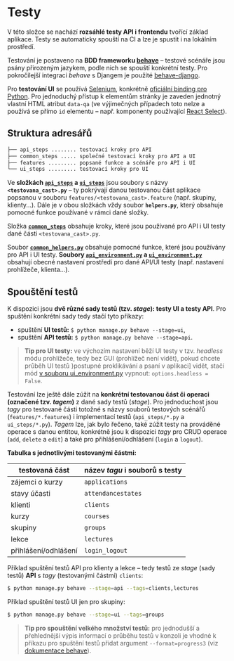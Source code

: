 # Testy
V této složce se nachází **rozsáhlé testy API i frontendu** tvořící základ aplikace. Testy se automaticky spouští na CI a lze je spustit i na lokálním prostředí.

Testování je postaveno na **BDD frameworku [behave](https://github.com/behave/behave)** – testové scénáře jsou psány přirozeným jazykem, podle nich se spouští konkrétní testy. Pro pokročilejší integraci *behave* s Djangem je použité [behave-django](https://github.com/behave/behave-django).

Pro **testování UI** se používá [Selenium](https://github.com/SeleniumHQ/selenium), konkrétně [oficiální binding pro Python](https://seleniumhq.github.io/selenium/docs/api/py/index.html). Pro jednoduchý přístup k elementům stránky je zaveden jednotný vlastní HTML atribut `data-qa` (ve výjimečných případech toto nelze a používá se přímo `id` elementu – např. komponenty používající [React Select](https://github.com/JedWatson/react-select)).
## Struktura adresářů
```bash
├── api_steps ........ testovací kroky pro API      
├── common_steps ..... společné testovací kroky pro API a UI        
├── features ......... popsané funkce a scénáře pro API i UI
└── ui_steps ......... testovací kroky pro UI
```
Ve **složkách [`api_steps`](api_steps) a [`ui_steps`](ui_steps)** jsou soubory s názvy **`<testovana_cast>.py`** – ty pokrývají danou testovanou část aplikace popsanou v souboru `features/<testovana_cast>.feature` (např. skupiny, klienty...). Dále je v obou složkách vždy soubor **`helpers.py`**,
který obsahuje pomocné funkce používané v rámci dané složky.

Složka **[`common_steps`](common_steps)** obsahuje kroky, které jsou používané pro API i UI testy dané části `<testovana_cast>.py`.

Soubor **[`common_helpers.py`](common_helpers.py)** obsahuje pomocné funkce, které jsou používány pro API i UI testy. **Soubory [`api_environment.py`](api_environment.py) a [`ui_environment.py`](ui_environment.py)** obsahují obecné nastavení prostředí pro dané API/UI testy (např. nastavení prohlížeče, klienta...).

## Spouštění testů
K dispozici jsou **dvě různé sady testů (tzv. *stage*): testy UI a testy API**. 
Pro spuštění konkrétní sady tedy stačí tyto příkazy:
* spuštění **UI testů:** `$ python manage.py behave --stage=ui`,
* spuštění **API testů:** `$ python manage.py behave --stage=api`.

> **Tip pro UI testy:** ve výchozím nastavení běží UI testy v tzv. *headless* módu prohlížeče, tedy bez GUI (prohlížeč není vidět), pokud chcete průběh UI testů }postupné proklikávání a psaní v aplikaci] vidět, stačí mód [v souboru ui_environment.py](ui_environment.py) vypnout: `options.headless = False`.

Testování lze ještě dále zúžit na **konkrétní testovanou část či operaci (označené tzv. *tagem*)** z dané sady testů (*stage*). Pro jednoduchost jsou *tagy* pro testované části totožné s názvy souborů testových scénářů (`features/*.features`) i implementací testů (`api_steps/*.py` a `ui_steps/*.py`). *Tagem* lze, jak bylo řečeno, také zúžit testy na prováděné operace s danou entitou, konkrétně jsou k dispozici *tagy* pro CRUD operace (`add`, `delete` a `edit`) a také pro přihlášení/odhlášení (`login` a `logout`).

**Tabulka s jednotlivými testovanými částmi:**

| testovaná část | název *tagu* i souborů s testy |
| --- | --- |
| zájemci o kurzy | `applications` |
| stavy účasti | `attendancestates` |
| klienti | `clients` |
| kurzy | `courses` |
| skupiny | `groups` |
| lekce | `lectures` |
| přihlášení/odhlášení | `login_logout` |

Příklad spuštění testů API pro klienty a lekce – tedy testů ze *stage* (sady testů) **API** s *tagy* (testovanými částmi) `clients`:
```bash
$ python manage.py behave --stage=api --tags=clients,lectures
```
Příklad spuštění testů UI jen pro skupiny:
```bash
$ python manage.py behave --stage=ui --tags=groups
```

> **Tip pro spouštění velkého množství testů:** pro jednodušší a přehlednější výpis informací o průběhu testů v konzoli je vhodné k příkazu pro spuštění testů přidat argument `--format=progress3` (viz [dokumentace behave](https://behave.readthedocs.io/en/latest/formatters.html?highlight=progress3#formatters)).
